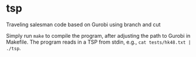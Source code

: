 # tsp
Traveling salesman code based on Gurobi using branch and cut

Simply run `make` to compile the program, after adjusting the path to Gurobi in Makefile.
The program reads in a TSP from stdin, e.g., `cat tests/hk48.txt | ./tsp`.
